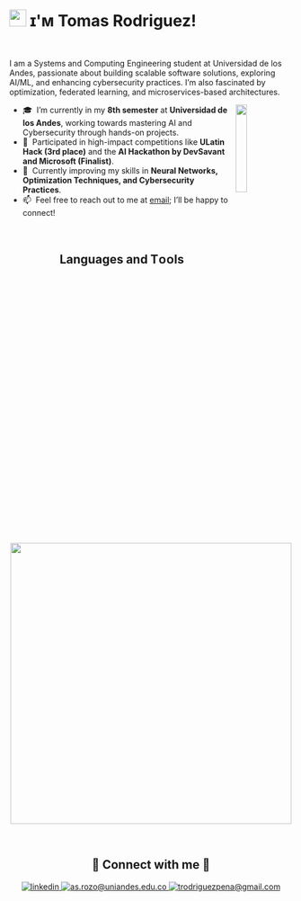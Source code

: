 <!--Banner-->

<!--Header Name-->
# <img src="https://emojis.slackmojis.com/emojis/images/1531849430/4246/blob-sunglasses.gif?1531849430" width="30"/> ɪ'ᴍ Tomas Rodriguez! 
<br /> 

<!--Start Intro-->
<p align="left">I am a Systems and Computing Engineering student at Universidad de los Andes, passionate about building scalable software solutions, exploring AI/ML, and enhancing cybersecurity practices. I’m also fascinated by optimization, federated learning, and microservices-based architectures.</p>
<div>
  <img align="right" width="20%" src="https://media.tenor.com/dHk-LfzHrtwAAAAi/linux-computer.gif">
</div>

- 🎓 &nbsp;I’m currently in my **8th semester** at **Universidad de los Andes**, working towards mastering AI and Cybersecurity through hands-on projects.
- 🤖 &nbsp;Participated in high-impact competitions like **ULatin Hack (3rd place)** and the **AI Hackathon by DevSavant and Microsoft (Finalist)**.
- 🌱 &nbsp;Currently improving my skills in **Neural Networks, Optimization Techniques, and Cybersecurity Practices**.
- 📫 &nbsp;Feel free to reach out to me at [email](mailto:trodriguezpena@gmail.com); I’ll be happy to connect!

<!--End Intro-->
<br />

<!--Languages and Tools Section-->       
<h2 align="center">Languages and Tᴏᴏls</h2> 
<p align="center">
<img width="500px"  src="https://skillicons.dev/icons?i=py,fastapi,postgres,mongo,git,postman,linux,gcp,bash,md&perline=10"  />
</p>
<br />

<!--Contact Section--> 

<h2 align="center">🤝 Connect with me 🤝 </h2>
<div align="center">
 <a href="https://www.linkedin.com/in/tomasrodriguezpe%C3%B1a/" target="_blank">
<img src=https://img.shields.io/badge/linkedin-%231E77B5.svg?&style=for-the-badge&logo=linkedin&logoColor=white alt=linkedin style="margin-bottom: 5px;" />
</a>

<a href="mailto:t.rodriguezp@uniandes.edu.co" target="_blank">
<img src="https://img.shields.io/badge/Microsoft_Outlook-0078D4?style=for-the-badge&logo=microsoft-outlook&logoColor=white" alt=as.rozo@uniandes.edu.co mail style="margin-bottom: 5px;" />
</a>
  
<a href="mailto:trodriguezpena@gmail.com" target="_blank">
<img src="https://img.shields.io/badge/Gmail-D14836?style=for-the-badge&logo=gmail&logoColor=white" alt=trodriguezpena@gmail.com mail style="margin-bottom: 5px;" />
</a>
</div>

<br />
